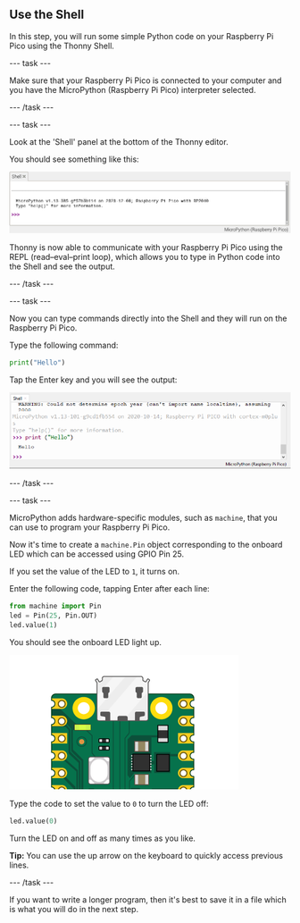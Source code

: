 ## Use the Shell

In this step, you will run some simple Python code on your Raspberry Pi Pico using the Thonny Shell.

--- task ---

Make sure that your Raspberry Pi Pico is connected to your computer and you have the MicroPython (Raspberry Pi Pico) interpreter selected.

--- /task ---

--- task ---

Look at the 'Shell' panel at the bottom of the Thonny editor. 

You should see something like this:

![REPL initial connection messages](images/repl-connected.png)

Thonny is now able to communicate with your Raspberry Pi Pico using the REPL (read–eval–print loop), which allows you to type in Python code into the Shell and see the output. 

--- /task ---

--- task ---

Now you can type commands directly into the Shell and they will run on the Raspberry Pi Pico.

Type the following command:

``` python
print("Hello")
```
Tap the Enter key and you will see the output:

![Print Hello output](images/print-hello-output.png)

--- /task ---

--- task ---

MicroPython adds hardware-specific modules, such as `machine`, that you can use to program your Raspberry Pi Pico. 

Now it's time to create a `machine.Pin` object corresponding to the onboard LED which can be accessed using GPIO Pin 25. 

If you set the value of the LED to `1`, it turns on. 

Enter the following code, tapping Enter after each line:

``` python
from machine import Pin
led = Pin(25, Pin.OUT)
led.value(1)
```

You should see the onboard LED light up. 

![Image of onboard LED on](images/Pico-onboard-LED.png)

Type the code to set the value to `0` to turn the LED off:

``` python
led.value(0)
```

Turn the LED on and off as many times as you like. 

**Tip:** You can use the up arrow on the keyboard to quickly access previous lines. 

--- /task ---

If you want to write a longer program, then it's best to save it in a file which is what you will do in the next step.

